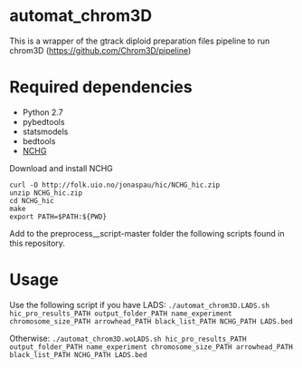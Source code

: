 # automat_chrom3D
This is a wrapper of the gtrack diploid preparation files pipeline to run chrom3D (https://github.com/Chrom3D/pipeline)

# Required dependencies 
- Python 2.7 
- pybedtools
- statsmodels
- bedtools
- [NCHG](http://folk.uio.no/jonaspau/hic/NCHG_hic.zip)

Download and install NCHG 

```curl -O http://folk.uio.no/jonaspau/hic/NCHG_hic.zip ``` <br/>
```unzip NCHG_hic.zip ``` <br/>
```cd NCHG_hic ```  <br/>
```make ```  <br/>
```export PATH=$PATH:${PWD} ```   

Add to the preprocess__script-master folder the following scripts found in this repository.

# Usage

Use the following script if you have LADS:
```./automat_chrom3D.LADS.sh hic_pro_results_PATH output_folder_PATH name_experiment chromosome_size_PATH arrowhead_PATH black_list_PATH NCHG_PATH LADS.bed```

Otherwise:
```./automat_chrom3D.woLADS.sh hic_pro_results_PATH output_folder_PATH name_experiment chromosome_size_PATH arrowhead_PATH black_list_PATH NCHG_PATH LADS.bed```


